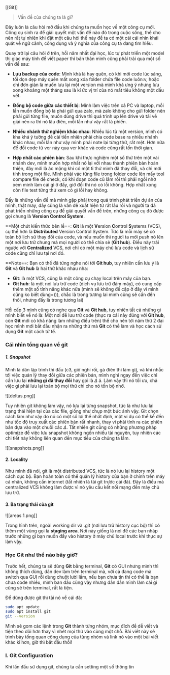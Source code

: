 [[Git]]
> Vấn đề của chúng ta là gì?

Đây luôn là câu hỏi mở đầu khi chúng ta muốn học về một công cụ mới. Công cụ sinh ra để giải quyết một vấn đề nào đó trong cuộc sống, thế cho nên rất tự nhiên khi đặt một câu hỏi thế này để ta có một cái cái nhìn khái quát về ngữ cảnh, công dụng và ý nghĩa của công cụ ta đang tìm hiểu.

Quay trở lại câu hỏi ở trên, hồi năm nhất đại học, lúc tự phát triển một model thị giác máy tính để viết paper thì bản thân mình cũng phải trải qua một số vấn đề sau:

- **Lưu backup của code**: Mình khá là hay quên, có khi mới code lúc sáng, tối dọn dẹp máy quên mất xong xóa folder chứa file code luôn:v, hoặc chỉ đơn giản là muốn lưu lại một version mà mình khá ưng ý nhưng lưu xong khoảng một tháng sau là kí ức vị trí của nó mất tiêu không một dấu vết.

- **Đồng bộ code giữa các thiết bị**: Mình làm việc trên cả PC và laptop, mỗi lần muốn đồng bộ là phải gửi qua zalo, mà zalo không cho gửi folder nên phải gửi từng file, muốn dùng drive thì quá trình up lên drive và tải về giải nén ra thì nó lâu điên, mỗi lần như vậy rất là phiền.
  
- **Nhiều nhánh thử nghiệm khác nhau**: Nhiều lúc từ một version, mình có kha khá ý tưởng để cải tiến nhiên phải chia code base ra nhiều nhánh khác nhau, mỗi lần như vậy mình phải note lại từng thứ, rất mệt. Hơn nữa để đổi code từ ver này qua ver khác và code cũng rất tốn thời gian.

- **Hợp nhất các phiên bản**: Sau khi thực nghiệm một số thứ trên một vài nhánh dev, mình muốn hợp nhất nó lại với nhau thành phiên bản hoàn thiện, đây mới là ác mộng khi có một tỉ thứ mình đã thay đổi, và chỉ mới tính trong một file. Mình phải vác từng file trong folder code lên mấy tool compare file để check, có khi đoạn code cũ lắm rồi thì phải ngồi nhớ xem mình làm cái gì ở đấy, giờ đổi thì nó có lỗi không. Hợp nhất xong còn file test từng thứ xem có gì lỗi hay không.

Đấy là những vấn đề mà mình gặp phải trong quá trình phát triển dự án của mình, thật may, đây cũng là vấn đề xuất hiện từ rất lâu rồi và người ta đã phát triển những công cụ để giải quyết vấn đề trên, những công cụ đó được gọi chung là **Version Control System**. 

==Một chút kiến thức bên lề==: **Git** là một **V**ersion **C**ontrol **S**ystems (VCS), cụ thể hơn là **Distributed** Version Control System. Tức là mỗi máy sẽ có toàn bộ lịch sử thay đổi của code, và nếu muốn thì người ta mới push nó lên một nơi lưu trữ chung mà mọi người có thể chia sẻ (**Git hub**). Điều này trái ngược với **Centralized** VCS, nơi chỉ có một máy chủ lưu code và lịch sử code cũng chỉ lưu tại nơi đó.

==Note==: Bạn có thể đã từng nghe nói tới **Git hub**, tuy nhiên cần lưu ý là **Git** và **Git hub** là hai thứ khác nhau nha:
- **Git**: là một VCS, cũng là một công cụ chạy local trên máy của bạn.
- **Git hub**: là một nơi lưu trữ code (dịch vụ lưu trữ đám mây), có cung cấp thêm một số tính năng khác nữa (mình sẽ không đề cập ở đây vì mình cũng ko biết dùng=))), chắc là trong tương lai mình cũng sẽ cần đến thôi, nhưng đấy là trong tương lai)

Hồi cấp 3 mình cũng có nghe qua **Git** và **Git hub**, tuy nhiên tất cả những gì mình biết về nó là: Một nơi để lưu trữ code (thực ra cái này đúng với **Git hub**, còn **Git** mới có khả năng làm những điều trên) thế cho nên tới năm thứ 2 đại học mình mới bắt đầu nhận ra những thứ mà **Git** có thể làm và học cách sử dụng **Git** một cách tử tế.

### Cái nhìn tổng quan về git
##### 1.  Snapshot
Mình là dân lập trình thi đấu (c3, giờ nghỉ rồi, gà điên thi làm gì), và khi nhắc tới việc quản lý thay đổi giữa các phiên bản, mình nghĩ ngay đến việc chỉ cần lưu lại **những gì đã thay đổi** hay gọi là $\Delta$ á. Làm vậy thì nó tối ưu, chả việc gì phải lưu lại toàn bộ mọi thứ chi cho nó tốn bộ nhớ.

![[deltas.png]]

Tuy nhiên git không làm vậy, nó lưu lại từng snapshot, tức là như lưu lại trạng thái hiện tại của các file, giống như chụp một bức ảnh vậy. Git chọn cách làm như vậy do nó có một số lợi thế nhất định, một ví dụ có thể kể đến như tốc độ truy xuất các phiên bản rất nhanh, thay vì phải tính ra các phiên bản dựa vào một chuỗi các $\Delta$. Tất nhiên git cũng có những phương pháp optimize để việc lưu snapshot không ngốn nhiều tài nguyên, tuy nhiên các chi tiết này không liên quan đến mục tiêu của chúng ta lắm.

![[snapshots.png]]

#### 2. Locality

Như mình đã nói, git là một distributed VCS, tức là nó lưu lại history một cách cục bộ. Bạn hoàn toàn có thể quản lý history của bạn ở chính trên máy cá nhân, không cần internet (tất nhiên là tải git trước cái đã). Đây là điều mà centralized VCS không làm được vì nó yêu cầu kết nối mạng đến máy chủ lưu trữ.

#### 3. Ba trạng thái của git

![[areas 1.png]]

Trong hình trên, ngoài working dir và .git (nơi lưu trữ history cục bộ) thì có thêm một vùng gọi là **staging area**. Nơi này giống là nơi để các bạn nháp trước những gì bạn muốn đẩy vào history ở máy chủ local trước khi thực sự làm vậy.
### Học Git như thế nào bây giờ?

Trước hết, chúng ta sẽ dùng **Git** bằng terminal, **Git** có GUI nhưng mình thì không thích dùng, dân dev làm trên terminal mà, với cả đang code mà switch qua GUI rồi dùng chuột lười lắm, nếu bạn chưa tin thì có thể là bạn chưa code nhiều, mình ban đầu cũng vậy nhưng dần dần mình làm cái gì cũng sẽ trên terminal, rất là tiện.

Để dùng được git thì tải nó về cái đã:
```bash shell
sudo apt update
sudo apt install git
git --version
```
Mình sẽ gom các lệnh trong **Git** thành từng nhóm, mục đích để dễ viết và tiện theo dõi hơn thay vì nhét mọi thứ vào cùng một chỗ. Bài viết này sẽ trình bày tổng quan công dụng của từng nhóm và link nó vào một bài viết khác kĩ hơn, giờ thì bắt đầu thôi!

### I. Git Configuration

Khi lần đầu sử dụng git, chúng ta cần setting một số thông tin
```

```